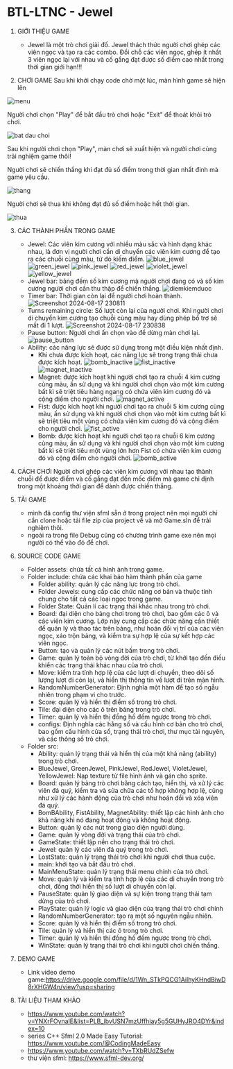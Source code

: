 # BTL-LTNC - Jewel

1. GIỚI THIỆU GAME
   - Jewel là một trò chơi giải đố. Jewel thách thức người chơi ghép các viên ngọc và tạo ra các combo. Đổi chỗ các viên ngọc, ghép ít nhất 3 viên ngọc lại với nhau và cố gắng đạt được số điểm cao nhất trong thời gian giới hạn!!!

2. CHƠI GAME
   Sau khi khởi chạy code chờ một lúc, màn hình game sẽ hiện lên
   
![menu](https://github.com/user-attachments/assets/341599e4-0edd-4054-8b3e-51c59f93d011)

   Người chơi chọn "Play" để bắt đầu trò chơi hoặc "Exit" để thoát khỏi trò chơi.
   
![bat dau choi](https://github.com/user-attachments/assets/1b694631-d21a-4522-9b40-2c235293e1ae)

   Sau khi người chơi chọn "Play", màn chơi sẽ xuất hiện và người chơi cùng trải nghiệm game thôi! 
   
   Người chơi sẽ chiến thắng khi đạt đủ số điểm trong thời gian nhất đinh mà game yêu cầu.
   
![thang](https://github.com/user-attachments/assets/73751a57-f677-4af6-b2cd-1e2acd3e0f5a)

   Người chơi sẽ thua khi không đạt đủ số điểm hoặc hết thời gian.
   
![thua](https://github.com/user-attachments/assets/71b358b5-15e4-4133-a836-f59052b3067b)

3. CÁC THÀNH PHẦN TRONG GAME
   - Jewel: Các viên kim cương với nhiều màu sắc và hình dạng khác nhau, là đơn vị người chơi cần di chuyển các viên kim cương để tạo ra các chuỗi cùng màu, từ đó kiếm điểm.
     ![blue_jewel](https://github.com/user-attachments/assets/aa984435-3903-4f37-bbff-91af790323ae)
     ![green_jewel](https://github.com/user-attachments/assets/f3e301d2-e8c4-41bf-ae60-72e406d40593)
     ![pink_jewel](https://github.com/user-attachments/assets/10f31790-6dbf-449a-b8cd-6781057c2da8)
     ![red_jewel](https://github.com/user-attachments/assets/94789152-65c7-43a5-9440-9e7512f41ae8)
     ![violet_jewel](https://github.com/user-attachments/assets/905fd62a-8d61-4d2b-a1c7-b5eac32db913)
     ![yellow_jewel](https://github.com/user-attachments/assets/11decc23-5964-43eb-80af-5c7ed571501b)
   - Jewel bar: bảng đếm số kim cương mà người chơi đang có và số kim cương người chơi cần thu thập để chiến thắng.
     ![diemkiemduoc](https://github.com/user-attachments/assets/587e6de2-c738-483b-985a-66fadf0814b6)
   - Timer bar: Thời gian còn lại để người chơi hoàn thành.
     ![Screenshot 2024-08-17 230811](https://github.com/user-attachments/assets/8f1b03b1-83c7-4b2c-923a-37cbb0d409fb)
   - Turns remaining circle: Số lượt còn lại của người chơi. Khi người chơi di chuyển kim cương tạo chuỗi cùng màu hay dùng phép bổ trợ sẽ mất đi 1 lượt.
     ![Screenshot 2024-08-17 230838](https://github.com/user-attachments/assets/fbceeef7-1816-4b75-bf4c-6cef5ec6c5b0)
   - Pause button: Người chơi ấn chọn vào để dừng màn chơi lại.
     ![pause_button](https://github.com/user-attachments/assets/453c9ff3-7718-4247-b1b3-24933dc608bd)
   - Ability: các năng lực sẽ được sử dụng trong một điều kiện nhất định.
     + Khi chưa được kích hoạt, các năng lực sẽ trong trạng thái chưa được kích hoạt.
       ![bomb_inactive](https://github.com/user-attachments/assets/a1be122d-dd1f-4ac2-b6c1-bde0d9980fe9)
       ![fist_inactive](https://github.com/user-attachments/assets/88602b87-87b8-4df6-b2a6-9bdcf12f4224)
       ![magnet_inactive](https://github.com/user-attachments/assets/d5848537-94be-4ea0-99e2-1759fa64c755)
     + Magnet: được kích hoạt khi người chơi tạo ra chuỗi 4 kim cương cùng màu, ấn sử dụng và khi người chơi chọn vào một kim cương bất kì sẽ triệt tiêu hàng ngang có chứa viên kim cương đó và cộng điểm cho người chơi.
       ![magnet_active](https://github.com/user-attachments/assets/a6859286-80b9-4919-a85e-feea5c7ce9a6)
     + Fist: được kích hoạt khi người chơi tạo ra chuỗi 5 kim cương cùng màu, ấn sử dụng và khi người chơi chọn vào một kim cương bất kì sẽ triệt tiêu một vùng có chứa viên kim cương đó và cộng điểm cho người chơi.
       ![fist_active](https://github.com/user-attachments/assets/94ed4e8d-8002-4c35-bcb2-5807fa92cb55)
     + Bomb: được kích hoạt khi người chơi tạo ra chuỗi 6 kim cương cùng màu, ấn sử dụng và khi người chơi chọn vào một kim cương bất kì sẽ triệt tiêu một vùng lớn hơn Fist có chứa viên kim cương đó và cộng điểm cho người chơi.
       ![bomb_active](https://github.com/user-attachments/assets/e1d93202-ce22-4af3-bd7f-98c3f91544db)

4. CÁCH CHƠI
   Người chơi ghép các viên kim cương với nhau tạo thành chuỗi để được điểm và cố gắng đạt đến mốc điểm mà game chỉ định trong một khoảng thời gian để dành được chiến thắng.

5. TẢI GAME
   - mình đã config thư viện sfml sẵn ở trong project nên mọi người chỉ cần clone hoặc tải file zip của project về và mở Game.sln để trải nghiệm thôi.
   - ngoài ra trong file Debug cũng có chương trình game exe nên mọi người có thể vào đó để chơi.
     
7. SOURCE CODE GAME
   - Folder assets: chứa tất cả hình ảnh trong game.
   - Folder include: chứa các khai báo hàm thành phần của game
       + Folder ability: quản lý các năng lực trong trò chơi.
       + Folder Jewels: cung cấp các chức năng cơ bản và thuộc tính chung cho tất cả các loại ngọc trong game.
       + Folder State: Quản lí các trạng thái khác nhau trong trò chơi.
       + Board: đại diện cho bảng chơi trong trò chơi, bao gồm các ô và các viên kim cương. Lớp này cung cấp các chức năng cần thiết để quản lý và thao tác trên bảng, như hoán đổi vị trí của các viên ngọc, xáo trộn bảng, và kiểm tra sự hợp lệ của sự kết hợp các viên ngọc.
       + Button: tạo và quản lý các nút bấm trong trò chơi.
       + Game: quản lý toàn bộ vòng đời của trò chơi, từ khởi tạo đến điều khiển các trạng thái khác nhau của trò chơi.
       + Move: kiểm tra tính hợp lệ của các lượt di chuyển, theo dõi số lượng lượt đi còn lại, và hiển thị thông tin về lượt đi trên màn hình.
       + RandomNumberGenerator: Định nghĩa một hàm để tạo số ngẫu nhiên trong phạm vi cho trước.
       + Score: quản lý và hiển thị điểm số trong trò chơi.
       + Tile: đại diện cho các ô trên bảng trong trò chơi.
       + Timer: quản lý và hiển thị đồng hồ đếm ngược trong trò chơi.
       + configs: Định nghĩa các hằng số và cấu hình cơ bản cho trò chơi, bao gồm cấu hình cửa sổ, trạng thái trò chơi, thư mục tài nguyên, và các thông số trò chơi.
   - Folder src:
       + Ability: quản lý trạng thái và hiển thị của một khả năng (ability) trong trò chơi.
       + BlueJewel, GreenJewel, PinkJewel, RedJewel, VioletJewel, YellowJewel: Nạp texture từ file hình ảnh và gán cho sprite.
       + Board: quản lý bảng trò chơi bằng cách tạo, hiển thị, và xử lý các viên đá quý, kiểm tra và sửa chữa các tổ hợp không hợp lệ, cũng như xử lý các hành động của trò chơi như hoán đổi và xóa viên đá quý.
       + BomBAbility, FistAbility, MagnetAbility: thiết lập các hình ảnh cho khả năng khi nó đang hoạt động và không hoạt động.
       + Button: quản lý các nút trong giao diện người dùng.
       + Game:  quản lý vòng đời và trạng thái của trò chơi.
       + GameState: thiết lập nền cho trạng thái trò chơi.
       + Jewel: quản lý các viên đá quý trong trò chơi.
       + LostState: quản lý trạng thái trò chơi khi người chơi thua cuộc.
       + main: khởi tạo và bắt đầu trò chơi.
       + MainMenuState: quản lý trạng thái menu chính của trò chơi.
       + Move: quản lý và kiểm tra tính hợp lệ của các di chuyển trong trò chơi, đồng thời hiển thị số lượt di chuyển còn lại.
       + PauseState: quản lý giao diện và sự kiện trong trạng thái tạm dừng của trò chơi.
       + PlayState: quản lý logic và giao diện của trạng thái trò chơi chính
       + RandomNumberGenerator: tạo ra một số nguyên ngẫu nhiên.
       + Score: quản lý và hiển thị điểm số trong trò chơi.
       + Tile: quản lý và hiển thị các ô trong trò chơi.
       + Timer: quản lý và hiển thị đồng hồ đếm ngược trong trò chơi.
       + WinState: quản lý trạng thái trò chơi khi người chơi chiến thắng.
    
8. DEMO GAME
   - Link video demo game:https://drive.google.com/file/d/1Wn_STkPQCG1AilhyKHndBiwD8rXHGW4n/view?usp=sharing
  
9. TÀI LIỆU THAM KHẢO
   - https://www.youtube.com/watch?v=YNXrFOynalE&list=PLB_ibvUSN7mzUffhiay5g5GUHyJRO4DYr&index=10
   - series C++ Sfml 2.0 Made Easy Tutorial: https://www.youtube.com/@CodingMadeEasy
   - https://www.youtube.com/watch?v=TXbRUdZSefw
   - thư viện sfml: https://www.sfml-dev.org/





